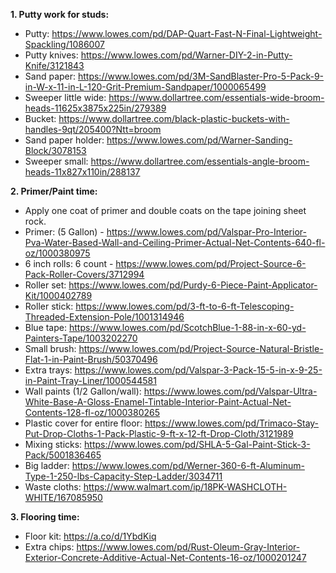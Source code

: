  **1. Putty work for studs:**
		  
 - Putty:
   https://www.lowes.com/pd/DAP-Quart-Fast-N-Final-Lightweight-Spackling/1086007
  - Putty knives: https://www.lowes.com/pd/Warner-DIY-2-in-Putty-Knife/3121843
   - Sand paper: https://www.lowes.com/pd/3M-SandBlaster-Pro-5-Pack-9-in-W-x-11-in-L-120-Grit-Premium-Sandpaper/1000065499
   - Sweeper little wide: https://www.dollartree.com/essentials-wide-broom-heads-11625x3875x225in/279389
   - Bucket: https://www.dollartree.com/black-plastic-buckets-with-handles-9qt/205400?Ntt=broom
   - Sand paper holder: https://www.lowes.com/pd/Warner-Sanding-Block/3078153
   - Sweeper small: https://www.dollartree.com/essentials-angle-broom-heads-11x827x110in/288137

 **2. Primer/Paint time:** 
 
 - Apply one coat of primer and double coats on the tape joining sheet rock.
 - Primer: (5 Gallon) - https://www.lowes.com/pd/Valspar-Pro-Interior-Pva-Water-Based-Wall-and-Ceiling-Primer-Actual-Net-Contents-640-fl-oz/1000380975
 - 6 inch rolls: 6 count - https://www.lowes.com/pd/Project-Source-6-Pack-Roller-Covers/3712994
 - Roller set: https://www.lowes.com/pd/Purdy-6-Piece-Paint-Applicator-Kit/1000402789
 - Roller stick: https://www.lowes.com/pd/3-ft-to-6-ft-Telescoping-Threaded-Extension-Pole/1001314946
 - Blue tape: https://www.lowes.com/pd/ScotchBlue-1-88-in-x-60-yd-Painters-Tape/1003202270
 - Small brush: https://www.lowes.com/pd/Project-Source-Natural-Bristle-Flat-1-in-Paint-Brush/50370496
 - Extra trays: https://www.lowes.com/pd/Valspar-3-Pack-15-5-in-x-9-25-in-Paint-Tray-Liner/1000544581
 - Wall paints (1/2 Gallon/wall): https://www.lowes.com/pd/Valspar-Ultra-White-Base-A-Gloss-Enamel-Tintable-Interior-Paint-Actual-Net-Contents-128-fl-oz/1000380265
 - Plastic cover for entire floor: https://www.lowes.com/pd/Trimaco-Stay-Put-Drop-Cloths-1-Pack-Plastic-9-ft-x-12-ft-Drop-Cloth/3121989
 - Mixing sticks: https://www.lowes.com/pd/SHLA-5-Gal-Paint-Stick-3-Pack/5001836465
 - Big ladder: https://www.lowes.com/pd/Werner-360-6-ft-Aluminum-Type-1-250-lbs-Capacity-Step-Ladder/3034711
 - Waste cloths: https://www.walmart.com/ip/18PK-WASHCLOTH-WHITE/167085950

 **3. Flooring time:**
 
 - Floor kit: https://a.co/d/1YbdKiq
 - Extra chips: https://www.lowes.com/pd/Rust-Oleum-Gray-Interior-Exterior-Concrete-Additive-Actual-Net-Contents-16-oz/1000201247
